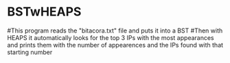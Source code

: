 # BSTwHEAPS
#This program reads the "bitacora.txt" file and puts it into a BST
#Then with HEAPS it automatically looks for the top 3 IPs with the most appearances and prints them with the number of appearences and the IPs found with that starting number
